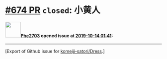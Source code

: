 # [\#674 PR](https://github.com/komeiji-satori/Dress/pull/674) `closed`: 小黄人

#### <img src="https://avatars.githubusercontent.com/u/25949163?u=a923c265d1b1db3d4f0f859a93ff50997efac790&v=4" width="50">[Phe2703](https://github.com/Phe2703) opened issue at [2019-10-14 01:41](https://github.com/komeiji-satori/Dress/pull/674):






-------------------------------------------------------------------------------



[Export of Github issue for [komeiji-satori/Dress](https://github.com/komeiji-satori/Dress).]
